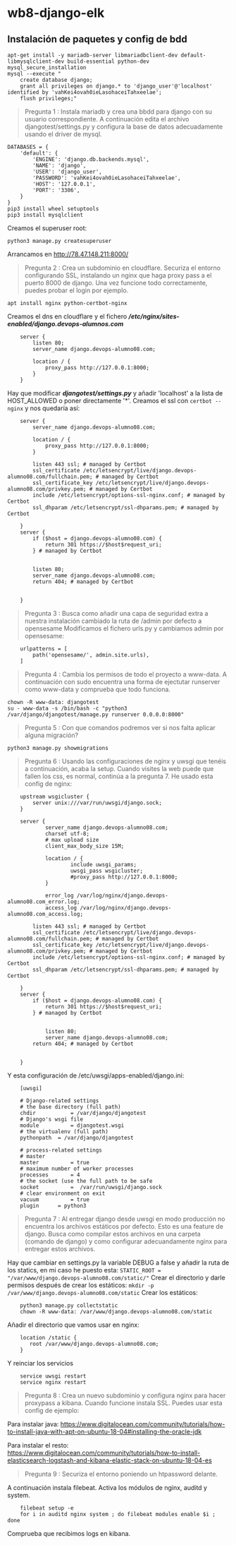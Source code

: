 # wb8-django-elk

## Instalación de paquetes y config de bdd
```
apt-get install -y mariadb-server libmariadbclient-dev default-libmysqlclient-dev build-essential python-dev
mysql_secure_installation
mysql --execute "
	create database django;
	grant all privileges on django.* to 'django_user'@'localhost' identified by 'vahKei4ovah0ieLasohaceiTahxeelae';
	flush privileges;"
```
> Pregunta 1 : Instala mariadb y crea una bbdd para django con su usuario correspondiente. A continuación edita el archivo djangotest/settings.py y configura la base de datos adecuadamente usando el driver de mysql.
```
DATABASES = {
    'default': {
        'ENGINE': 'django.db.backends.mysql',
        'NAME': 'django',
        'USER': 'django_user',
        'PASSWORD': 'vahKei4ovah0ieLasohaceiTahxeelae',
        'HOST': '127.0.0.1',
        'PORT': '3306',
    }
}
pip3 install wheel setuptools
pip3 install mysqlclient
```
Creamos el superuser root:
```
python3 manage.py createsuperuser
```

Arrancamos en http://78.47.148.211:8000/

> Pregunta 2 : Crea un subdominio en cloudflare. Securiza el entorno configurando SSL, instalando un nginx que haga proxy pass a el puerto 8000 de django. Una vez funcione todo correctamente, puedes probar el login por ejemplo.
```
apt install nginx python-certbot-nginx
```
Creamos el dns en cloudflare y el fichero ***/etc/nginx/sites-enabled/django.devops-alumnos.com***
```
	server {
		listen 80;
		server_name django.devops-alumno08.com;
	
		location / {
			proxy_pass http://127.0.0.1:8000;
		}
	}
```
Hay que modificar ***djangotest/settings.py*** y añadir 'localhost' a la lista de HOST_ALLOWED o poner directamente '*'.
Creamos el ssl con `certbot --nginx` y nos quedaría así:
```
	server {
		server_name django.devops-alumno08.com;
	
		location / {
			proxy_pass http://127.0.0.1:8000;
		}
	
	    listen 443 ssl; # managed by Certbot
	    ssl_certificate /etc/letsencrypt/live/django.devops-alumno08.com/fullchain.pem; # managed by Certbot
	    ssl_certificate_key /etc/letsencrypt/live/django.devops-alumno08.com/privkey.pem; # managed by Certbot
	    include /etc/letsencrypt/options-ssl-nginx.conf; # managed by Certbot
	    ssl_dhparam /etc/letsencrypt/ssl-dhparams.pem; # managed by Certbot
	
	}
	server {
	    if ($host = django.devops-alumno08.com) {
	        return 301 https://$host$request_uri;
	    } # managed by Certbot
	
	
		listen 80;
		server_name django.devops-alumno08.com;
	    return 404; # managed by Certbot
	
	
	}
```
> Pregunta 3 : Busca como añadir una capa de seguridad extra a nuestra instalación cambiado la ruta de /admin por defecto a opensesame
Modificamos el fichero urls.py y cambiamos admin por opensesame:
```
	urlpatterns = [
	    path('opensesame/', admin.site.urls),
	]
```
> Pregunta 4 : Cambia los permisos de todo el proyecto a www-data. A continuación con sudo encuentra una forma de ejectutar runserver como www-data y comprueba que todo funciona.
```
chown -R www-data: djangotest
su - www-data -s /bin/bash -c "python3 /var/django/djangotest/manage.py runserver 0.0.0.0:8000"
```
> Pregunta 5 : Con que comandos podremos ver si nos falta aplicar alguna migración?
	
 `python3 manage.py showmigrations`
	
> Pregunta 6 : Usando las configuraciones de nginx y uwsgi que tenéis a continuación, acaba la setup. Cuando visites la web puede que fallen los css, es normal, continúa a la pregunta 7.
He usado esta config de nginx:
```
	upstream wsgicluster {
	    server unix:///var/run/uwsgi/django.sock;
	}
	
	server {
	        server_name django.devops-alumno08.com;
	        charset utf-8;
	        # max upload size
	        client_max_body_size 15M;
	
	        location / {
	                include uwsgi_params;
	                uwsgi_pass wsgicluster;
	                #proxy_pass http://127.0.0.1:8000;
	        }
	
	        error_log /var/log/nginx/django.devops-alumno08.com_error.log;
	        access_log /var/log/nginx/django.devops-alumno08.com_access.log;
	
	    listen 443 ssl; # managed by Certbot
	    ssl_certificate /etc/letsencrypt/live/django.devops-alumno08.com/fullchain.pem; # managed by Certbot
	    ssl_certificate_key /etc/letsencrypt/live/django.devops-alumno08.com/privkey.pem; # managed by Certbot
	    include /etc/letsencrypt/options-ssl-nginx.conf; # managed by Certbot
	    ssl_dhparam /etc/letsencrypt/ssl-dhparams.pem; # managed by Certbot
	
	}
	server {
	    if ($host = django.devops-alumno08.com) {
	        return 301 https://$host$request_uri;
	    } # managed by Certbot
	
	
	        listen 80;
	        server_name django.devops-alumno08.com;
	    return 404; # managed by Certbot
	
	
	}
```
Y esta configuración de /etc/uwsgi/apps-enabled/django.ini:
```
	[uwsgi]
	
	# Django-related settings
	# the base directory (full path)
	chdir           = /var/django/djangotest
	# Django's wsgi file
	module          = djangotest.wsgi
	# the virtualenv (full path)
	pythonpath	= /var/django/djangotest
	
	# process-related settings
	# master
	master          = true
	# maximum number of worker processes
	processes       = 4
	# the socket (use the full path to be safe
	socket          =  /var/run/uwsgi/django.sock
	# clear environment on exit
	vacuum          = true
	plugin		= python3
```
> Pregunta 7 : Al entregar django desde uwsgi en modo producción no encuentra los archivos estáticos por defecto. Esto es una feature de django. Busca como compilar estos archivos en una carpeta (comando de django) y como configurar adecuandamente nginx para entregar estos archivos.

Hay que cambiar en settings.py la variable DEBUG a false y añadir la ruta de los statics, en mi caso he puesto esta:
`STATIC_ROOT = "/var/www/django.devops-alumno08.com/static/"`
Crear el directorio y darle permisos después de crear los estáticos:
`mkdir -p /var/www/django.devops-alumno08.com/static`
Crear los estáticos:
```
	python3 manage.py collectstatic
	chown -R www-data: /var/www/django.devops-alumno08.com/static
```
Añadir el directorio que vamos usar en nginx:
```
	location /static {
	   root /var/www/django.devops-alumno08.com;
	}
```
Y reinciar los servicios
```
	service uwsgi restart
	service nginx restart
```
> Pregunta 8 : Crea un nuevo subdominio y configura nginx para hacer proxypass a kibana. Cuando funcione instala SSL. Puedes usar esta config de ejemplo:

Para instalar java:
https://www.digitalocean.com/community/tutorials/how-to-install-java-with-apt-on-ubuntu-18-04#installing-the-oracle-jdk

Para instalar el resto:
https://www.digitalocean.com/community/tutorials/how-to-install-elasticsearch-logstash-and-kibana-elastic-stack-on-ubuntu-18-04-es

> Pregunta 9 : Securiza el entorno poniendo un htpassword delante.

A continuación instala filebeat. Activa los módulos de nginx, auditd y system.
```
	filebeat setup -e
	for i in auditd nginx system ; do filebeat modules enable $i ; done
```
	
Comprueba que recibimos logs en kibana.

